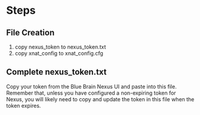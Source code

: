 # Steps

## File Creation
1. copy nexus_token to nexus_token.txt
2. copy xnat_config to xnat_config.cfg

## Complete nexus_token.txt
Copy your token from the Blue Brain Nexus UI and paste into this file.  Remember that, unless you have configured a non-expiring token for Nexus, you will likely need to copy and update the token in this file when the token expires.

